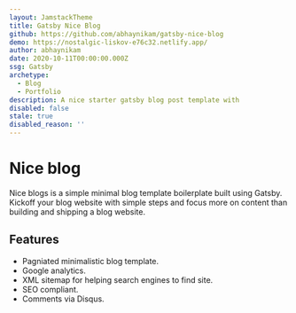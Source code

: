 ```yaml
---
layout: JamstackTheme
title: Gatsby Nice Blog
github: https://github.com/abhaynikam/gatsby-nice-blog
demo: https://nostalgic-liskov-e76c32.netlify.app/
author: abhaynikam
date: 2020-10-11T00:00:00.000Z
ssg: Gatsby
archetype:
  - Blog
  - Portfolio
description: A nice starter gatsby blog post template with
disabled: false
stale: true
disabled_reason: ''
---
```


# Nice blog

Nice blogs is a simple minimal blog template boilerplate built using Gatsby. Kickoff your blog website with simple steps and focus more on content than building and shipping a blog website.

## Features

- Pagniated minimalistic blog template.
- Google analytics.
- XML sitemap for helping search engines to find site.
- SEO compliant.
- Comments via Disqus.
